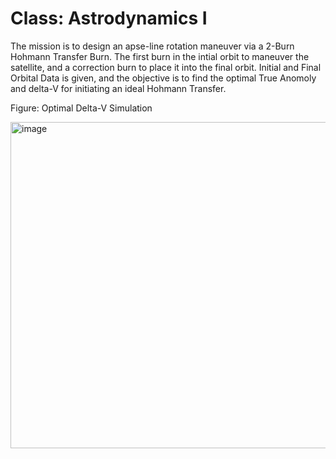 # Class: Astrodynamics I

The mission is to design an apse-line rotation maneuver via a 2-Burn Hohmann Transfer Burn. The first burn in the intial orbit to maneuver the satellite,  and a correction burn to place it into the final orbit. Initial and Final Orbital Data is given, and the objective is to find the optimal True Anomoly and delta-V for initiating an ideal Hohmann Transfer.

Figure: Optimal Delta-V Simulation

<img width="793" height="522" alt="image" src="https://github.com/user-attachments/assets/55423d33-c028-4d3a-8ef1-c4d2202a685d" />
